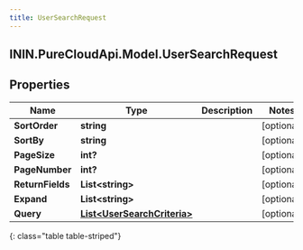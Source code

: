 ```yaml
---
title: UserSearchRequest
---
```

## ININ.PureCloudApi.Model.UserSearchRequest

## Properties

|Name | Type | Description | Notes|
|------------ | ------------- | ------------- | -------------|
| **SortOrder** | **string** |  | [optional] |
| **SortBy** | **string** |  | [optional] |
| **PageSize** | **int?** |  | [optional] |
| **PageNumber** | **int?** |  | [optional] |
| **ReturnFields** | **List&lt;string&gt;** |  | [optional] |
| **Expand** | **List&lt;string&gt;** |  | [optional] |
| **Query** | [**List&lt;UserSearchCriteria&gt;**](UserSearchCriteria.html) |  | [optional] |
{: class="table table-striped"}


